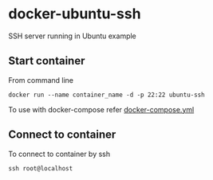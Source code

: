 # docker-ubuntu-ssh

SSH server running in Ubuntu example

## Start container

From command line

```docker
docker run --name container_name -d -p 22:22 ubuntu-ssh
```

To use with docker-compose refer [docker-compose.yml](docker-compose.yml)

## Connect to container

To connect to container by ssh

```
ssh root@localhost
```
